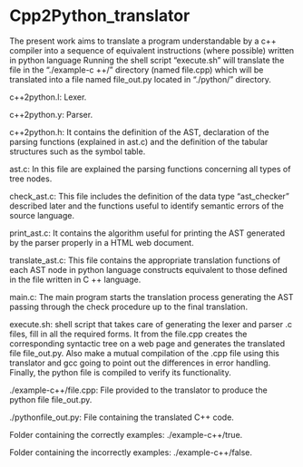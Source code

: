 # Cpp2Python_translator
The present work aims to translate a program understandable by a c++ compiler into a sequence of equivalent instructions (where possible) written in python language
Running the shell script “execute.sh” will translate the file in the
“./example-c ++/” directory (named file.cpp) which will be translated into
a file named file_out.py located in “./python/” directory.

c++2python.l: Lexer.

c++2python.y: Parser.

c++2python.h: It contains the definition of the AST, declaration of the
parsing functions (explained in ast.c) and the definition of the tabular
structures such as the symbol table.

ast.c: In this file are explained the parsing functions concerning all types
of tree nodes.

check_ast.c: This file includes the definition of the data type
“ast_checker” described later and the functions useful to identify
semantic errors of the source language.

print_ast.c: It contains the algorithm useful for printing the AST
generated by the parser properly in a HTML web document.

translate_ast.c: This file contains the appropriate translation functions of
each AST node in python language constructs equivalent to those defined
in the file written in C ++ language.

main.c: The main program starts the translation process generating the
AST passing through the check procedure up to the final translation.

execute.sh: shell script that takes care of generating the lexer and parser
.c files, fill in all the required forms. It from the file.cpp creates the
corresponding syntactic tree on a web page and generates the translated
file file_out.py. Also make a mutual compilation of the .cpp file using this
translator and gcc going to point out the differences in error handling.
Finally, the python file is compiled to verify its functionality.

./example-c++/file.cpp: File provided to the translator to produce the
python file file_out.py.

./pythonfile_out.py: File containing the translated C++ code.

Folder containing the correctly examples: ./example-c++/true.

Folder containing the incorrectly examples: ./example-c++/false.

